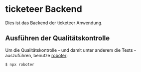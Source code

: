 # ticketeer Backend

Dies ist das Backend der ticketeer Anwendung.

## Ausführen der Qualitätskontrolle

Um die Qualitätskontrolle - und damit unter anderem die Tests - auszuführen, benutze [roboter](https://www.npmjs.com/package/roboter):

```shell
$ npx roboter
```
